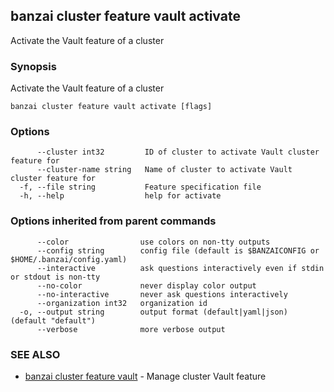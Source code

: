 ## banzai cluster feature vault activate

Activate the Vault feature of a cluster

### Synopsis

Activate the Vault feature of a cluster

```
banzai cluster feature vault activate [flags]
```

### Options

```
      --cluster int32         ID of cluster to activate Vault cluster feature for
      --cluster-name string   Name of cluster to activate Vault cluster feature for
  -f, --file string           Feature specification file
  -h, --help                  help for activate
```

### Options inherited from parent commands

```
      --color                use colors on non-tty outputs
      --config string        config file (default is $BANZAICONFIG or $HOME/.banzai/config.yaml)
      --interactive          ask questions interactively even if stdin or stdout is non-tty
      --no-color             never display color output
      --no-interactive       never ask questions interactively
      --organization int32   organization id
  -o, --output string        output format (default|yaml|json) (default "default")
      --verbose              more verbose output
```

### SEE ALSO

* [banzai cluster feature vault](banzai_cluster_feature_vault.md)	 - Manage cluster Vault feature

